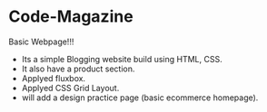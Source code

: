 # Code-Magazine

Basic Webpage!!!

- Its a simple Blogging website build using HTML, CSS.
- It also have a product section.
- Applyed fluxbox.
- Applyed CSS Grid Layout.
- will add a design practice page (basic ecommerce homepage).
